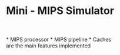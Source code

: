 # Mini - MIPS Simulator
<br>
<br>
* MIPS processor
* MIPS pipeline
* Caches
<br>
are the main features implemented
